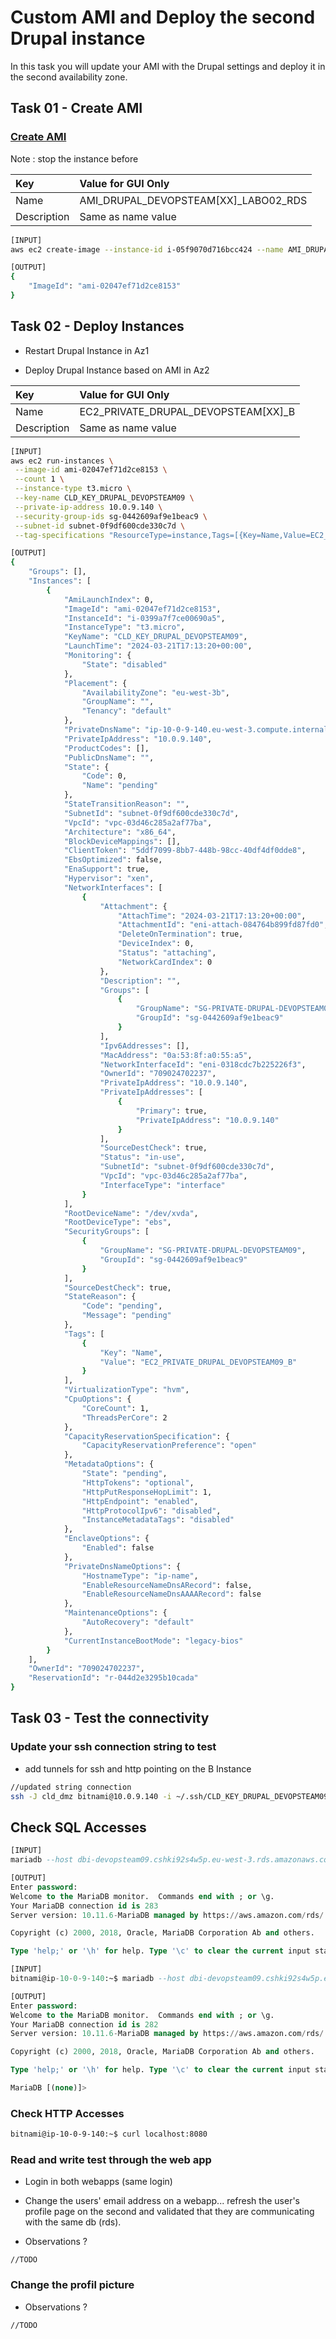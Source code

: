 # Custom AMI and Deploy the second Drupal instance

In this task you will update your AMI with the Drupal settings and deploy it in the second availability zone.

## Task 01 - Create AMI

### [Create AMI](https://awscli.amazonaws.com/v2/documentation/api/latest/reference/ec2/create-image.html)

Note : stop the instance before

|Key|Value for GUI Only|
|:--|:--|
|Name|AMI_DRUPAL_DEVOPSTEAM[XX]_LABO02_RDS|
|Description|Same as name value|

```bash
[INPUT]
aws ec2 create-image --instance-id i-05f9070d716bcc424 --name AMI_DRUPAL_DEVOPSTEAM09_LABO02_RDS

[OUTPUT]
{
    "ImageId": "ami-02047ef71d2ce8153"
}

```

## Task 02 - Deploy Instances

* Restart Drupal Instance in Az1

* Deploy Drupal Instance based on AMI in Az2

|Key|Value for GUI Only|
|:--|:--|
|Name|EC2_PRIVATE_DRUPAL_DEVOPSTEAM[XX]_B|
|Description|Same as name value|

```bash
[INPUT]
aws ec2 run-instances \
 --image-id ami-02047ef71d2ce8153 \
 --count 1 \
 --instance-type t3.micro \
 --key-name CLD_KEY_DRUPAL_DEVOPSTEAM09 \
 --private-ip-address 10.0.9.140 \
 --security-group-ids sg-0442609af9e1beac9 \
 --subnet-id subnet-0f9df600cde330c7d \
 --tag-specifications "ResourceType=instance,Tags=[{Key=Name,Value=EC2_PRIVATE_DRUPAL_DEVOPSTEAM09_B}]"

[OUTPUT]
{
    "Groups": [],
    "Instances": [
        {
            "AmiLaunchIndex": 0,
            "ImageId": "ami-02047ef71d2ce8153",
            "InstanceId": "i-0399a7f7ce00690a5",
            "InstanceType": "t3.micro",
            "KeyName": "CLD_KEY_DRUPAL_DEVOPSTEAM09",
            "LaunchTime": "2024-03-21T17:13:20+00:00",
            "Monitoring": {
                "State": "disabled"
            },
            "Placement": {
                "AvailabilityZone": "eu-west-3b",
                "GroupName": "",
                "Tenancy": "default"
            },
            "PrivateDnsName": "ip-10-0-9-140.eu-west-3.compute.internal",
            "PrivateIpAddress": "10.0.9.140",
            "ProductCodes": [],
            "PublicDnsName": "",
            "State": {
                "Code": 0,
                "Name": "pending"
            },
            "StateTransitionReason": "",
            "SubnetId": "subnet-0f9df600cde330c7d",
            "VpcId": "vpc-03d46c285a2af77ba",
            "Architecture": "x86_64",
            "BlockDeviceMappings": [],
            "ClientToken": "5ddf7099-8bb7-448b-98cc-40df4df0dde8",
            "EbsOptimized": false,
            "EnaSupport": true,
            "Hypervisor": "xen",
            "NetworkInterfaces": [
                {
                    "Attachment": {
                        "AttachTime": "2024-03-21T17:13:20+00:00",
                        "AttachmentId": "eni-attach-084764b899fd87fd0",
                        "DeleteOnTermination": true,
                        "DeviceIndex": 0,
                        "Status": "attaching",
                        "NetworkCardIndex": 0
                    },
                    "Description": "",
                    "Groups": [
                        {
                            "GroupName": "SG-PRIVATE-DRUPAL-DEVOPSTEAM09",
                            "GroupId": "sg-0442609af9e1beac9"
                        }
                    ],
                    "Ipv6Addresses": [],
                    "MacAddress": "0a:53:8f:a0:55:a5",
                    "NetworkInterfaceId": "eni-0318cdc7b225226f3",
                    "OwnerId": "709024702237",
                    "PrivateIpAddress": "10.0.9.140",
                    "PrivateIpAddresses": [
                        {
                            "Primary": true,
                            "PrivateIpAddress": "10.0.9.140"
                        }
                    ],
                    "SourceDestCheck": true,
                    "Status": "in-use",
                    "SubnetId": "subnet-0f9df600cde330c7d",
                    "VpcId": "vpc-03d46c285a2af77ba",
                    "InterfaceType": "interface"
                }
            ],
            "RootDeviceName": "/dev/xvda",
            "RootDeviceType": "ebs",
            "SecurityGroups": [
                {
                    "GroupName": "SG-PRIVATE-DRUPAL-DEVOPSTEAM09",
                    "GroupId": "sg-0442609af9e1beac9"
                }
            ],
            "SourceDestCheck": true,
            "StateReason": {
                "Code": "pending",
                "Message": "pending"
            },
            "Tags": [
                {
                    "Key": "Name",
                    "Value": "EC2_PRIVATE_DRUPAL_DEVOPSTEAM09_B"
                }
            ],
            "VirtualizationType": "hvm",
            "CpuOptions": {
                "CoreCount": 1,
                "ThreadsPerCore": 2
            },
            "CapacityReservationSpecification": {
                "CapacityReservationPreference": "open"
            },
            "MetadataOptions": {
                "State": "pending",
                "HttpTokens": "optional",
                "HttpPutResponseHopLimit": 1,
                "HttpEndpoint": "enabled",
                "HttpProtocolIpv6": "disabled",
                "InstanceMetadataTags": "disabled"
            },
            "EnclaveOptions": {
                "Enabled": false
            },
            "PrivateDnsNameOptions": {
                "HostnameType": "ip-name",
                "EnableResourceNameDnsARecord": false,
                "EnableResourceNameDnsAAAARecord": false
            },
            "MaintenanceOptions": {
                "AutoRecovery": "default"
            },
            "CurrentInstanceBootMode": "legacy-bios"
        }
    ],
    "OwnerId": "709024702237",
    "ReservationId": "r-044d2e3295b10cada"
}
```

## Task 03 - Test the connectivity

### Update your ssh connection string to test

* add tunnels for ssh and http pointing on the B Instance

```bash
//updated string connection
ssh -J cld_dmz bitnami@10.0.9.140 -i ~/.ssh/CLD_KEY_DRUPAL_DEVOPSTEAM09.pem
```

## Check SQL Accesses

```sql
[INPUT]
mariadb --host dbi-devopsteam09.cshki92s4w5p.eu-west-3.rds.amazonaws.com -u admin -p

[OUTPUT]
Enter password: 
Welcome to the MariaDB monitor.  Commands end with ; or \g.
Your MariaDB connection id is 283
Server version: 10.11.6-MariaDB managed by https://aws.amazon.com/rds/

Copyright (c) 2000, 2018, Oracle, MariaDB Corporation Ab and others.

Type 'help;' or '\h' for help. Type '\c' to clear the current input statement.
```

```sql
[INPUT]
bitnami@ip-10-0-9-140:~$ mariadb --host dbi-devopsteam09.cshki92s4w5p.eu-west-3.rds.amazonaws.com -u admin -p

[OUTPUT]
Enter password: 
Welcome to the MariaDB monitor.  Commands end with ; or \g.
Your MariaDB connection id is 282
Server version: 10.11.6-MariaDB managed by https://aws.amazon.com/rds/

Copyright (c) 2000, 2018, Oracle, MariaDB Corporation Ab and others.

Type 'help;' or '\h' for help. Type '\c' to clear the current input statement.

MariaDB [(none)]> 
```

### Check HTTP Accesses

```bash
bitnami@ip-10-0-9-140:~$ curl localhost:8080
```

### Read and write test through the web app

* Login in both webapps (same login)

* Change the users' email address on a webapp... refresh the user's profile page on the second and validated that they are communicating with the same db (rds).

* Observations ?

```
//TODO
```

### Change the profil picture

* Observations ?

```
//TODO
```